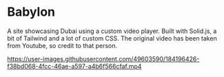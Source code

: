 # Babylon

A site showcasing Dubai using a custom video player. Built with Solid.js, a bit of Tailwind and a lot of custom CSS. The original video has been taken from Youtube, so credit to that person.




https://user-images.githubusercontent.com/49603590/184196426-f38bd068-4fcc-46ae-a597-a4b6f566cfaf.mp4

